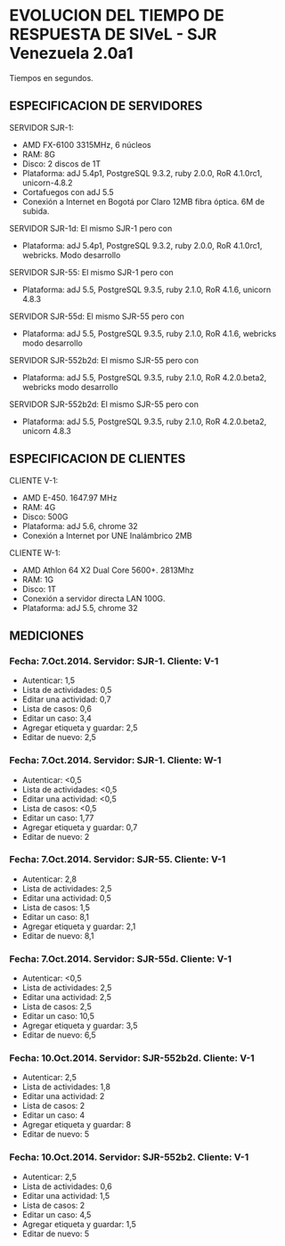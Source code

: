 
# EVOLUCION DEL TIEMPO DE RESPUESTA DE SIVeL - SJR Venezuela 2.0a1

Tiempos en segundos.

## ESPECIFICACION DE SERVIDORES

SERVIDOR SJR-1:
* AMD FX-6100 3315MHz, 6 núcleos
* RAM: 8G
* Disco: 2 discos de 1T
* Plataforma: adJ 5.4p1, PostgreSQL 9.3.2, ruby 2.0.0, RoR 4.1.0rc1, unicorn-4.8.2
* Cortafuegos con adJ 5.5 
* Conexión a Internet en Bogotá por Claro 12MB fibra óptica. 6M de subida.

SERVIDOR SJR-1d:
El mismo SJR-1 pero con
* Plataforma: adJ 5.4p1, PostgreSQL 9.3.2, ruby 2.0.0, RoR 4.1.0rc1, webricks. Modo desarrollo

SERVIDOR SJR-55:
El mismo SJR-1 pero con
* Plataforma: adJ 5.5, PostgreSQL 9.3.5, ruby 2.1.0, RoR 4.1.6, unicorn 4.8.3

SERVIDOR SJR-55d:
El mismo SJR-55 pero con
* Plataforma: adJ 5.5, PostgreSQL 9.3.5, ruby 2.1.0, RoR 4.1.6, webricks modo desarrollo

SERVIDOR SJR-552b2d:
El mismo SJR-55 pero con
* Plataforma: adJ 5.5, PostgreSQL 9.3.5, ruby 2.1.0, RoR 4.2.0.beta2, webricks modo desarrollo

SERVIDOR SJR-552b2d:
El mismo SJR-55 pero con
* Plataforma: adJ 5.5, PostgreSQL 9.3.5, ruby 2.1.0, RoR 4.2.0.beta2, unicorn 4.8.3



## ESPECIFICACION DE CLIENTES

CLIENTE V-1:
* AMD E-450. 1647.97 MHz
* RAM: 4G
* Disco: 500G
* Plataforma: adJ 5.6, chrome 32
* Conexión a Internet por UNE Inalámbrico 2MB

CLIENTE W-1:
* AMD Athlon 64 X2 Dual Core 5600+. 2813Mhz
* RAM: 1G
* Disco: 1T
* Conexión a servidor directa LAN 100G.
* Plataforma: adJ 5.5, chrome 32


## MEDICIONES

### Fecha: 7.Oct.2014. Servidor: SJR-1. Cliente: V-1
* Autenticar: 1,5
* Lista de actividades: 0,5
* Editar una actividad: 0,7
* Lista de casos: 0,6
* Editar un caso: 3,4
* Agregar etiqueta y guardar: 2,5
* Editar de nuevo: 2,5

### Fecha: 7.Oct.2014. Servidor: SJR-1. Cliente: W-1
* Autenticar: <0,5
* Lista de actividades: <0,5
* Editar una actividad: <0,5
* Lista de casos: <0,5
* Editar un caso: 1,77
* Agregar etiqueta y guardar: 0,7
* Editar de nuevo: 2

### Fecha: 7.Oct.2014. Servidor: SJR-55. Cliente: V-1
* Autenticar: 2,8
* Lista de actividades: 2,5
* Editar una actividad: 0,5
* Lista de casos: 1,5
* Editar un caso: 8,1
* Agregar etiqueta y guardar: 2,1
* Editar de nuevo: 8,1

### Fecha: 7.Oct.2014. Servidor: SJR-55d. Cliente: V-1
* Autenticar: <0,5
* Lista de actividades: 2,5
* Editar una actividad: 2,5
* Lista de casos:  2,5
* Editar un caso: 10,5
* Agregar etiqueta y guardar: 3,5
* Editar de nuevo: 6,5


### Fecha: 10.Oct.2014. Servidor: SJR-552b2d. Cliente: V-1
* Autenticar: 2,5
* Lista de actividades: 1,8
* Editar una actividad: 2
* Lista de casos:  2
* Editar un caso: 4
* Agregar etiqueta y guardar: 8
* Editar de nuevo: 5

### Fecha: 10.Oct.2014. Servidor: SJR-552b2. Cliente: V-1
* Autenticar: 2,5
* Lista de actividades: 0,6
* Editar una actividad: 1,5
* Lista de casos:  2
* Editar un caso: 4,5
* Agregar etiqueta y guardar: 1,5
* Editar de nuevo: 5




